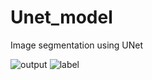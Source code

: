 # Unet_model
Image segmentation using UNet

![output](https://user-images.githubusercontent.com/37100753/95426094-98054980-0902-11eb-8af8-d9bb3d1c1c76.png)
![label](https://user-images.githubusercontent.com/37100753/95426018-7a37e480-0902-11eb-9b51-def6bad0ec10.png)
